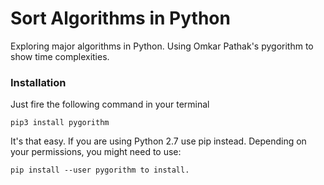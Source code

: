 # Sort Algorithms in Python

Exploring major algorithms in Python. Using Omkar Pathak's pygorithm to show time complexities.

### Installation

Just fire the following command in your terminal
```
pip3 install pygorithm
```

It's that easy. If you are using Python 2.7 use pip instead. Depending on your permissions, you might need to use:

```
pip install --user pygorithm to install.
```

